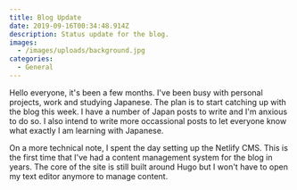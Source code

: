 ```yaml
---
title: Blog Update
date: 2019-09-16T00:34:48.914Z
description: Status update for the blog.
images:
  - /images/uploads/background.jpg
categories:
  - General
---
```

Hello everyone, it's been a few months. I've been busy with personal projects, work and studying Japanese. The plan is to start catching up with the blog this week. I have a number of Japan posts to write and I'm anxious to do so. I also intend to write more occassional posts to let everyone know what exactly I am learning with Japanese.

On a more technical note, I spent the day setting up the Netlify CMS. This is the first time that I've had a content management system for the blog in years. The core of the site is still built around Hugo but I won't have to open my text editor anymore to manage content.
